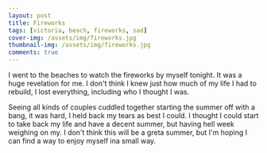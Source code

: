 ```yaml
---
layout: post
title: Fireworks
tags: [victoria, beach, fireworks, sad]
cover-img: /assets/img/fireworks.jpg
thumbnail-img: /assets/img/fireworks.jpg
comments: true
---
```

I went to the beaches to watch the fireworks by myself tonight. It was a huge revelation for me. I don't think I knew just how much of my life I had to rebuild, I lost everything, including who I thought I was.  
  
Seeing all kinds of couples cuddled together starting the summer off with a bang, it was hard, I held back my tears as best I could. I thought I could start to take back my life and have a decent summer, but having hell week weighing on my. I don't think this will be a greta summer, but I'm hoping I can find a way to enjoy myself ina small way.
